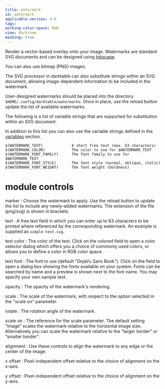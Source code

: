 ```yaml
---
title: watermark
id: watermark
applicable-version: 4.0
tags:
working-color-space: RGB
view: darkroom
masking: true
---
```


Render a vector-based overlay onto your image. Watermarks are standard SVG documents and can be designed using [Inkscape](http://www.inkscape.org/).

You can also use bitmap (PNG) images.

The SVG processor in darktable can also substitute strings within an SVG document, allowing image-dependent information to be included in the watermark.

User-designed watermarks should be placed into the directory `$HOME/.config/darktable/watermarks`. Once in place, use the reload button update the list of available watermarks.

The following is a list of variable strings that are supported for substitution within an SVG document.

In addition to this list you can also use the variable strings defined in the [variables](../../special-topics/variables.md) section.

```
$(WATERMARK_TEXT)             A short free text (max. 63 characters)
$(WATERMARK_COLOR)            The color to use for $WATERMARK_TEXT
$(WATERMARK_FONT_FAMILY)      The font family to use for $WATERMARK_TEXT
$(WATERMARK_FONT_STYLE)       The font style (normal, oblique, italic)
$(WATERMARK_FONT_WEIGHT)      The font weight (boldness)
```

# module controls

marker
: Choose the watermark to apply. Use the reload button to update the list to include any newly-added watermarks. The extension of the file (png/svg) is shown in brackets.

text
: A free text field in which you can enter up to 63 characters to be printed where referenced by the corresponding watermark. An example is supplied as `simple-text.svg`.

text color
: The color of the text. Click on the colored field to open a color selector dialog which offers you a choice of commonly used colors, or allows you to define a color in RGB color space.

text font
: The font to use (default "DejaVu Sans Book"). Click on the field to open a dialog box showing the fonts available on your system. Fonts can be searched by name and a preview is shown next to the font name. You may specify your own sample text.

opacity
: The opacity of the watermark's rendering.

scale
: The scale of the watermark, with respect to the option selected in the "scale on" parameter.

rotate
: The rotation angle of the watermark.

scale on
: The reference for the scale parameter. The default setting “image” scales the watermark relative to the horizontal image size. Alternatively you can scale the watermark relative to the “larger border” or “smaller border”.

alignment
: Use these controls to align the watermark to any edge or the center of the image.

x offset
: Pixel-independent offset relative to the choice of alignment on the x-axis.

y offset
: Pixel-independent offset relative to the choice of alignment on the y-axis.
